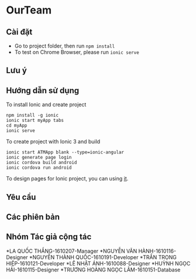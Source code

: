 # OurTeam

## Cài đặt

* Go to project folder, then run ```npm install```
* To test on Chrome Browser, please run ```ionic serve```

## Lưu ý

## Hướng dẫn sử dụng

To install Ionic and create project
```
npm install -g ionic
ionic start myApp tabs
cd myApp
ionic serve
```

To create project with Ionic 3 and build
```
ionic start ATMApp blank --type=ionic-angular
ionic generate page login
ionic cordova build android
ionic cordova run android
```

To design pages for Ionic project, you can using [it](https://creator.ionic.io/).

## Yêu cầu

## Các phiên bản

## Nhóm Tác giả cộng tác

*LA QUỐC THẮNG-1610207-Manager
*NGUYỄN VĂN HÀNH-1610116-Designer
*NGUYỄN THÀNH QUỐC-1610191-Developer
*TRẦN TRỌNG HIỆP-1610121-Developer
*LÊ NHẬT ÁNH-1610088-Designer
*HUỲNH NGỌC HẢI-1610115-Designer
*TRƯƠNG HOÀNG NGỌC LÂM-1610151-Database
